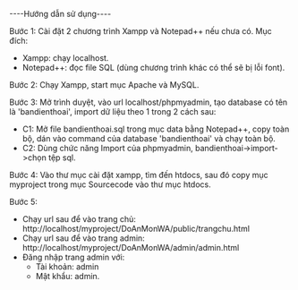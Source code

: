 ----Hướng dẫn sử dụng----

Bước 1: Cài đặt 2 chương trình Xampp và Notepad++ nếu chưa có. Mục đích:
- Xampp: chạy localhost.
- Notepad++: đọc file SQL (dùng chương trình khác có thể sẽ bị lỗi font).

Bước 2: Chạy Xampp, start mục Apache và MySQL.

Bước 3: Mở trình duyệt, vào url localhost/phpmyadmin, tạo database có tên là 'bandienthoai', import dữ liệu theo 1 trong 2 cách sau:
- C1: Mở file bandienthoai.sql trong mục data bằng Notepad++, copy toàn bộ, dán vào command của database 'bandienthoai' và chạy toàn bộ.
- C2: Dùng chức năng Import của phpmyadmin, bandienthoai->import->chọn tệp sql.

Bước 4: Vào thư mục cài đặt xampp, tìm đến htdocs, sau đó copy mục myproject trong mục Sourcecode vào thư mục htdocs.

Bước 5: 
- Chạy url sau để vào trang chủ: http://localhost/myproject/DoAnMonWA/public/trangchu.html
- Chạy url sau để vào trang admin: http://localhost/myproject/DoAnMonWA/admin/admin.html
- Đăng nhập trang admin với:
  - Tài khoản: admin
  - Mật khẩu: admin.
